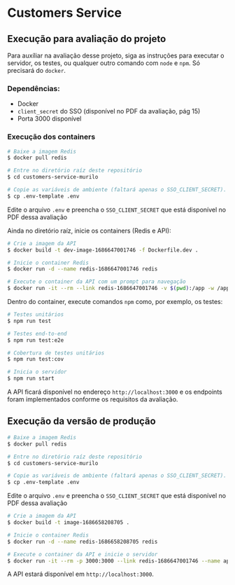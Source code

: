 # Customers Service

## Execução para avaliação do projeto

Para auxíliar na avaliação desse projeto, siga as instruções para executar o servidor, os testes, ou qualquer outro comando com `node` e `npm`. Só precisará do `docker`.

### Dependências:

- Docker
- `client_secret` do SSO (disponível no PDF da avaliação, pág 15)
- Porta 3000 disponível

### Execução dos containers

```bash
# Baixe a imagem Redis
$ docker pull redis

# Entre no diretório raíz deste repositório
$ cd customers-service-murilo

# Copie as variáveis de ambiente (faltará apenas o SSO_CLIENT_SECRET).
$ cp .env-template .env
```

Edite o arquivo `.env` e preencha o `SSO_CLIENT_SECRET` que está disponível no PDF dessa avaliação

Ainda no diretório raíz, inicie os containers (Redis e API):

```bash
# Crie a imagem da API
$ docker build -t dev-image-1686647001746 -f Dockerfile.dev .

# Inicie o container Redis
$ docker run -d --name redis-1686647001746 redis

# Execute o container da API com um prompt para navegação
$ docker run -it --rm --link redis-1686647001746 -v $(pwd):/app -w /app --name dev-api-1686647001746 dev-image-1686647001746 sh
```

Dentro do container, execute comandos `npm` como, por exemplo, os testes:

```bash
# Testes unitários
$ npm run test

# Testes end-to-end
$ npm run test:e2e

# Cobertura de testes unitários
$ npm run test:cov

# Inicia o servidor
$ npm run start
```

A API ficará disponível no endereço `http://localhost:3000` e os endpoints foram implementados conforme os requisitos da avaliação.

## Execução da versão de produção

```bash
# Baixe a imagem Redis
$ docker pull redis

# Entre no diretório raíz deste repositório
$ cd customers-service-murilo

# Copie as variáveis de ambiente (faltará apenas o SSO_CLIENT_SECRET).
$ cp .env-template .env
```

Edite o arquivo `.env` e preencha o `SSO_CLIENT_SECRET` que está disponível no PDF dessa avaliação

```bash
# Crie a imagem da API
$ docker build -t image-1686658208705 .

# Inicie o container Redis
$ docker run -d --name redis-1686658208705 redis

# Execute o container da API e inicie o servidor
$ docker run -it --rm -p 3000:3000 --link redis-1686647001746 --name api-1686658208705 image-1686658208705
```

A API estará disponível em `http://localhost:3000`.
